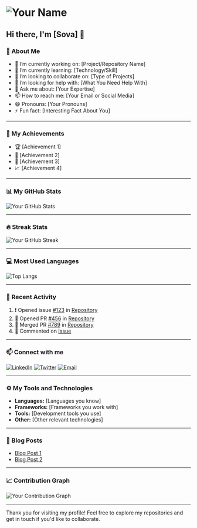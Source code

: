 # ![Your Name](URL_TO_YOUR_IMAGE)

## Hi there, I'm [Sova] 👋

### 🌟 About Me

- 🔭 I’m currently working on: [Project/Repository Name]
- 🌱 I’m currently learning: [Technology/Skill]
- 👯 I’m looking to collaborate on: [Type of Projects]
- 🤔 I’m looking for help with: [What You Need Help With]
- 💬 Ask me about: [Your Expertise]
- 📫 How to reach me: [Your Email or Social Media]
- 😄 Pronouns: [Your Pronouns]
- ⚡ Fun fact: [Interesting Fact About You]

---

### 🚀 My Achievements

- 🏆 [Achievement 1]
- 🌟 [Achievement 2]
- 🥇 [Achievement 3]
- 📈 [Achievement 4]

---

### 📊 My GitHub Stats

![Your GitHub Stats](https://github-readme-stats.vercel.app/api?username=YOUR_GITHUB_USERNAME&show_icons=true&theme=radical)

---

### 🔥 Streak Stats

![Your GitHub Streak](https://github-readme-streak-stats.herokuapp.com/?user=sovamahato&theme=radical)

---

### 💻 Most Used Languages

![Top Langs](https://github-readme-stats.vercel.app/api/top-langs/?sovamahato&layout=compact&theme=radical)

---

### 📅 Recent Activity

<!--START_SECTION:activity-->
1. ❗️ Opened issue [#123](URL) in [Repository](URL)
2. 💪 Opened PR [#456](URL) in [Repository](URL)
3. 🎉 Merged PR [#789](URL) in [Repository](URL)
4. 💬 Commented on [Issue](URL)
<!--END_SECTION:activity-->

---

### 📫 Connect with me

[![LinkedIn](https://img.shields.io/badge/-LinkedIn-blue?style=flat-square&logo=LinkedIn&logoColor=white&link=URL_TO_YOUR_LINKEDIN)](URL_TO_YOUR_LINKEDIN)
[![Twitter](https://img.shields.io/badge/-Twitter-blue?style=flat-square&logo=Twitter&logoColor=white&link=URL_TO_YOUR_TWITTER)](URL_TO_YOUR_TWITTER)
[![Email](https://img.shields.io/badge/-Email-red?style=flat-square&logo=Gmail&logoColor=white&link=mailto:YOUR_EMAIL)](mailto:YOUR_EMAIL)

---

### ⚙️ My Tools and Technologies

- **Languages:** [Languages you know]
- **Frameworks:** [Frameworks you work with]
- **Tools:** [Development tools you use]
- **Other:** [Other relevant technologies]

---

### 📝 Blog Posts

<!-- BLOG-POST-LIST:START -->
- [Blog Post 1](URL_TO_BLOG_POST)
- [Blog Post 2](URL_TO_BLOG_POST)
<!-- BLOG-POST-LIST:END -->

---

### 📈 Contribution Graph

![Your Contribution Graph](https://activity-graph.herokuapp.com/graph?username=sovamahato&theme=redical)

---

Thank you for visiting my profile! Feel free to explore my repositories and get in touch if you'd like to collaborate.

